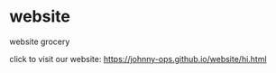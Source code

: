 # website
website grocery

click to visit our  website:
https://johnny-ops.github.io/website/hi.html
